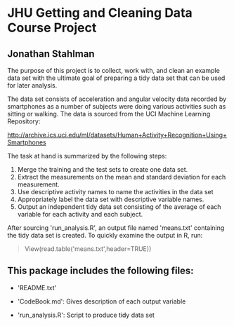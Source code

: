 JHU Getting and Cleaning Data Course Project
=============================================
Jonathan Stahlman
---------------------------------------------

The purpose of this project is to collect, work with, and clean an example 
data set with the ultimate goal of preparing a tidy data set that can be used 
for later analysis. 

The data set consists of acceleration and angular velocity data recorded by 
smartphones as a number of subjects were doing various activities such as sitting 
or walking. The data is sourced from the UCI Machine Learning Repository:

http://archive.ics.uci.edu/ml/datasets/Human+Activity+Recognition+Using+Smartphones

The task at hand is summarized by the following steps:

1. Merge the training and the test sets to create one data set.
2. Extract the measurements on the mean and standard deviation for each measurement. 
3. Use descriptive activity names to name the activities in the data set
4. Appropriately label the data set with descriptive variable names. 
5. Output an independent tidy data set consisting of the average of each 
   variable for each activity and each subject.

After sourcing 'run_analysis.R', an output file named 'means.txt' containing the 
tidy data set is created.  To quickly examine the output in R, run:

>View(read.table('means.txt',header=TRUE))

This package includes the following files:
---------------------------------------------

- 'README.txt'

- 'CodeBook.md': Gives description of each output variable

- 'run_analysis.R': Script to produce tidy data set
